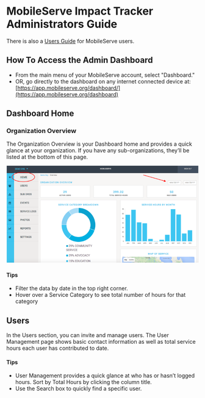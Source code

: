 # MobileServe Impact Tracker Administrators Guide
There is also a [Users Guide](user_manual_index.md) for MobileServe users.


## How To Access the Admin Dashboard
- From the main menu of your MobileServe account, select "Dashboard."
- OR, go directly to the dashboard on any internet connected device at:
[https://app.mobileserve.org/dashboard/](https://app.mobileserve.org/dashboard)


## Dashboard Home

### Organization Overview

The Organization Overview is your Dashboard home and provides a quick glance at your
organization. If you have any sub-organizations, they’ll be listed at the bottom of this page.

![Dashboard Overview Picture](img/dashboard-home.png)

#### Tips
- Filter the data by date in the top right corner.
- Hover over a Service Category to see total number of hours for that category



## Users

In the Users section, you can invite and manage users. The User Management page shows
basic contact information as well as total service hours each user has contributed to date.

#### Tips
- User Management provides a quick glance at who has or hasn’t logged hours. Sort by
Total Hours by clicking the column title.
- Use the Search box to quickly find a specific user.

<!-- ## Invite Members
You have 3 options to invite users: enter addresses, upload a list, or email them directly.
To Invite Users By Entering Email Addresses
This option is best if you don’t have a lot of email addresses or for one-off invites.
• In Users, go to Invite Users.
• Enter the user’s contact information. If entering multiple email addresses, separate
with a comma.
• Check the Admin box if the new user(s) should be an administrator of the
organization.
• Select Send Invites. When the user creates an account through the link in the email,
he or she will automatically be linked to your organization.

## To Invite Users via List Upload

This option is best if you’re inviting several new users.
• Create a list of email addresses in any spreadsheet program. Note: We do not need
names, and the file type doesn’t matter.
o Indicate if any of the users should be an administrator.
o If you have sub orgs, indicate which users belong to which sub org.
• Email the list to: jacy@mobileserve.org
• The users will receive an email invitation. When they create an account through the
link in the email, they will automatically be linked to your organization.

## To Invite Users Directly

You can bypass the in-app invitations, and simply provide your org code to your users. This
option is best if you want to personalize the email or if you think people may delete (or not
read) an email that comes directly from MobileServe. They can create MobileServe accounts
and add the code during signup or at any point in their Settings.

## Email Invitation
PICTURE HERE

## View Member Details

• From the Users page, select “View” next to a user’s name to go to their profile page,
which lists all service logs.
• On the profile page, select “View” to see all available details of the specific log.
o You can Accept or Reject the log on this page, although it’s not required
PICTURE HERE

## Sub Orgs

In the Sub Orgs section of your Dashboard, you can create and view sub-organizations. The
default page shows a list of your existing sub orgs and their total hours. Clicking “Go To”
next to a name will take you to that sub org’s Dashboard.
PICTURE HERE

## Create a New Sub Org

• From the Sub Orgs page, select “Create Sub Org” and enter the name.
• Once created, the name will appear on the main Sub Org page. You can manage the
sub org (e.g. invite users, view the sub org’s code, etc.) by going to its Dashboard.
PICTURE HERE

## Events

### Create A Service Opportunity

The Events tab allows your organization and each sub-org to invite users to a service project
or to create multiple service opportunities throughout the year.
From the Events tab in the lefthand menu:
• Select “Create Event”
• Enter your event details
• By default it's set up to email the invite to all members in your chapter. If that’s
accurate, select “Add the New Event.”
• If you'd like to restrict the invite to only some members uncheck the "Everyone is
invited” box.
o A search box will appear and you can enter names, individual email addresses
and/or suborganization names. The app will provide suggestions as you type.
• When you click "Add the New Event" users will receive an email invitation and the
event will automatically be added to their Events section in the app.
• Users have the option to RSVP, but it is not required.
PICTURE HERE

## Event Invite Email
PICTURE HERE

## View or Update an Event

From the Events tab:
• Click “View” next to the event you’d like to change or review.
• To make changes, click “Update” on the next page
PICTURE HERE

## Service Logs

### View Completed Service Logs
The Service Logs section shows every log that has been submitted, whether it was verified
by a supervisor (and how it was verified), and whether you have approved or rejected it.
To see details of a Service Log:
• Click “View” next to an individual log
PICTURE HERE
#### Tips
• Filter by date to limit the results.
• Search for a user name or service organization to isolate specific logs.
• Sort by Status to easily see which logs are awaiting your approval.

## Approve or Reject a Service Log

The Service Logs section shows the status of every log. To review the log for approval:
• Click “View” next to an individual log.
• Check the box next to the category you’re reviewing (there will only be more than one
category if the user belongs to more than one organization).
• Select the “Actions” button.
o Select “Approve” or “Reject” in the dropdown.
o If you Approve the log, a check mark will appear in the log.
o If you Reject the log, a box will appear, giving you the option to explain why
you’re rejecting the log (you are not required to comment).
§ The user will receive an email with a link to the log and the explanation.
§ The user can edit their log and resubmit it for approval again.

## Add Logs on Behalf of Members

Admins can create logs on behalf of an individual, a group, or the entire organization. This
feature is useful when all members participate in a single event or when adding past hours.
From the Service Logs page:
• Select “Bulk Create.”
• Enter log details.
• If you’d like to create the log for all members, check the “Create for Everyone” box.
o Select the “Bulk Create” button at the bottom of the page.
• If you want to create the log for one person or only some members, leave the box
unchecked.
o In the Search box, type in a member’s name and select the correct result. The
user will be added to the box below. You can remove a user by hovering over
clicking the “x” in the top right corner.
o When you’re finished adding users, select the “Bulk Create” button at the
bottom of the page.

## Export Service Logs

Admins can export service log data to a .csv file. The file is emailed to you (it’s sent to the
email address associated with your MobileServe profile).
From the Service Logs page:
• To export only some logs, check the box next to those logs.
• Select the “Export” button in the top right.
o Choose “Selected Logs” in the dropdown.
• To export all logs, select the “Export” button in the top right.
o Choose “All Logs” in the dropdown.

## Photos

Users can include photos when logging their volunteer time, and they have the option to push
them to their social media channels. All photos taken by your members will appear in your
Dashboard in the Photos section, regardless of whether the member posted it elsewhere.
Clicking on any photo will take you to the service log it is attached to, so you can easily read
the story behind the image.
PICTURE HERE

## Reports

The Reports section of your Dashboard lets you download individual infographics or combine
them for a custom report. All image are downloaded as .png files.
### Download Individual Infographics:
• Under Build Report, click on one of the options.
• Click “Download Infographic.”
• Click on the option header again to remove it.
### Build a Report
• Under Build Report, click all the data points you want to include.
• The report is built in real-time, so you can see what it looks like to add or remove the
data points.
• Click “Download Infographic.”
PICTURE HERE

## Settings
Your Settings page shows your Organization name and Service Categories.

## Add / Modify Service Categories
You can add service categories, turn categories on and off, and remove categories.
From the Settings page:
• To add a category, type the name into the blank box and hit the “+” incon.
• To change the name of a service category, select the pencil icon next to the name.
o Enter the new name & hit enter
• To change the visibility of an existing service category, check or uncheck the “Visible”
box.
o Note: If a category is invisible, users cannot use it in future logs. Any past logs
assigned to that category will continue to show up in that category in your
reports.
• To delete a category, select the trash icon next to the name.
o If there are hours in that category, you will receive a message asking you to
reassign them to a different category.
o Note: If you deleted a category, it will not show up in any reports. -->
